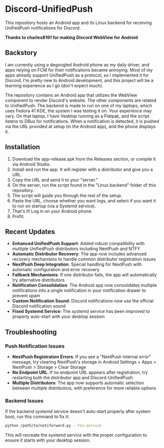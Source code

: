 # Discord-UnifiedPush
This repository hosts an Android app and its Linux backend for receiving UnifiedPush notifications for Discord.

**Thanks to charles8191 for making Discord WebView for Android**

## **Backstory**
I am currently using a degoogled Android phone as my daily driver, and apps relying on FCM for their notifications became annoying. Most of my apps already support UnifiedPush as a protocol, so I implemented it for Discord. I'm pretty new to Android development, and this project will be a learning experience as I go (don't expect much).

The repository contains an Android app that utilizes the WebView component to render Discord's website. The other components are related to UnifiedPush. The backend is made to run on one of my laptops, which uses Fedora 41 KDE, the system I was testing it on. Your experience may vary. On that laptop, I have Vesktop running as a Flatpak, and the script listens to DBus for notifications. When a notification is detected, it is pushed via the URL provided at setup (in the Android app), and the phone displays it.

## **Installation**
1. Download the app-release.apk from the Releases section, or compile it via Android Studio.
2. Install and run the app. It will register with a distributor and give you a URL.
3. Copy the URL and send it to your "server."
4. On the server, run the script found in the "Linux backend" folder of this repository.
5. The script will guide you through the rest of the setup.
6. Paste the URL, choose whether you want logs, and select if you want it to run on startup (via a Systemd service).
7. That's it! Log in on your Android phone.
8. Profit.

## **Recent Updates**
- **Enhanced UnifiedPush Support**: Added robust compatibility with multiple UnifiedPush distributors including NextPush and NTFY
- **Automatic Distributor Recovery**: The app now includes advanced recovery mechanisms to handle common distributor registration issues
- **NextPush Deep Integration**: Special handling for NextPush with automatic configuration and error recovery
- **Fallback Mechanisms**: If one distributor fails, the app will automatically try alternative distributors
- **Notification Consolidation**: The Android app now consolidates multiple notifications into a single notification in your notification drawer to prevent spam
- **Custom Notification Sound**: Discord notifications now use the official Discord notification sound
- **Fixed Systemd Service**: The systemd service has been improved to properly auto-start with your desktop session

## **Troubleshooting**
### Push Notification Issues
- **NextPush Registration Errors**: If you see a "NextPush internal error" message, try clearing NextPush's storage in Android Settings > Apps > NextPush > Storage > Clear Storage
- **No Endpoint URL**: If no endpoint URL appears after registration, try restarting both the distributor app and Discord-UnifiedPush
- **Multiple Distributors**: The app now supports automatic selection between multiple distributors, with preference for more reliable options

### Backend Issues
If the backend systemd service doesn't auto-start properly after system boot, run this command to fix it:
```bash
python /path/to/notiforward.py --fix-service
```
This will recreate the systemd service with the proper configuration to ensure it starts with your desktop session.

